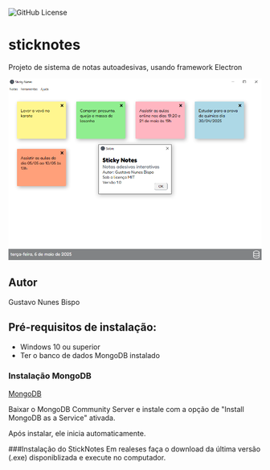 ![GitHub License](https://img.shields.io/github/license/GuNunesB/stickynotes)

# sticknotes
Projeto de sistema de notas autoadesivas, usando framework Electron


![](https://github.com/GuNunesB/stickynotes/blob/main/src/public/img/abasobre.png)

## Autor
Gustavo Nunes Bispo

## Pré-requisitos de instalação:
- Windows 10 ou superior
- Ter o banco de dados MongoDB instalado
### Instalação MongoDB
[MongoDB](https://www.mongodb.com/try/download/community)

Baixar o MongoDB Community Server e instale com a opção de "Install MongoDB as a Service" ativada.

Após instalar, ele inicia automaticamente.

###Instalação do StickNotes
Em realeses faça o download da última versão (.exe) disponiblizada e execute no computador.
